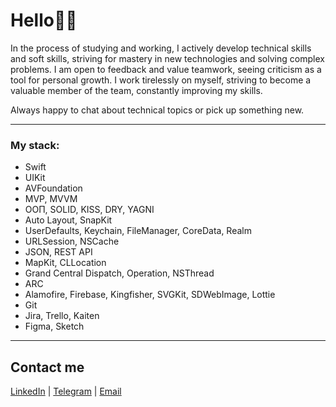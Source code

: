 # Hello✌🏼

In the process of studying and working, I actively develop technical skills and soft skills, striving for mastery in new technologies and solving complex problems. I am open to feedback and value teamwork, seeing criticism as a tool for personal growth. I work tirelessly on myself, striving to become a valuable member of the team, constantly improving my skills.

Always happy to chat about technical topics or pick up something new.

---

### My stack:

* Swift
*  UIKit
*  AVFoundation
* MVP, MVVM
* ООП, SOLID, KISS, DRY, YAGNI
* Auto Layout, SnapKit
* UserDefaults, Keychain, FileManager, CoreData, Realm
* URLSession, NSCache
* JSON, REST API
* MapKit, CLLocation
* Grand Central Dispatch, Operation, NSThread
* ARC
* Alamofire, Firebase, Kingfisher, SVGKit, SDWebImage, Lottie 
* Git
* Jira, Trello, Kaiten
* Figma, Sketch
  
---

## Contact me
[LinkedIn](https://www.linkedin.com/in/nikita-semennikov-73a020253/ "https://www.linkedin.com/in/nikita-semennikov-73a020253/") | [Telegram](https://t.me/NikitaAndreevich10 "@NikitaAndreevich10") | [Email](mailto:semennikovna@yandex.ru "semennikovna@yandex.ru")

